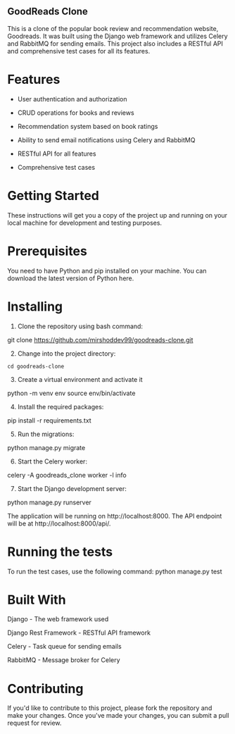 ## GoodReads Clone
This is a clone of the popular book review and recommendation website, Goodreads. It was built using the Django web framework and utilizes Celery and RabbitMQ for sending emails. This project also includes a RESTful API and comprehensive test cases for all its features.

# Features
- User authentication and authorization

- CRUD operations for books and reviews

- Recommendation system based on book ratings

- Ability to send email notifications using Celery and RabbitMQ

- RESTful API for all features

- Comprehensive test cases

# Getting Started
These instructions will get you a copy of the project up and running on your local machine for development and testing purposes.

# Prerequisites
You need to have Python and pip installed on your machine. You can download the latest version of Python here.

# Installing
1. Clone the repository using bash command:

  git clone https://github.com/mirshoddev99/goodreads-clone.git

2. Change into the project directory:

  ``cd goodreads-clone``

3. Create a virtual environment and activate it
  
  python -m venv env
  source env/bin/activate

4. Install the required packages:

  pip install -r requirements.txt

5. Run the migrations:

  python manage.py migrate

6. Start the Celery worker:
  
  celery -A goodreads_clone worker -l info

7. Start the Django development server:
  
  python manage.py runserver

The application will be running on http://localhost:8000. The API endpoint will be at http://localhost:8000/api/.

# Running the tests
To run the test cases, use the following command:
python manage.py test

# Built With
Django - The web framework used

Django Rest Framework - RESTful API framework

Celery - Task queue for sending emails

RabbitMQ - Message broker for Celery

# Contributing
If you'd like to contribute to this project, please fork the repository and make your changes. Once you've made your changes, you can submit a pull request for review.
